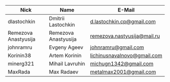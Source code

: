 | Nick| Name | E-Mail |
| ------ | ------ | ------ |
| dlastochkin | Dmitrii Lastochkin | d.lastochkin.cp@gmail.com |
| Remezova Anastyusija | Remezova Anastyusija | remezova.nastyusija@mail.ru |
| johnramru | Evgeny Ageev | johnramru@gmail.com |
| Korinin38 | Artem Korinin | lichinusnavalnovo@gmail.com |
| minerg321 | Mihail Lavruhin | michugn1342@gmail.com |
| MaxRada | Max Radaev | metalmax2001@gmail.com |